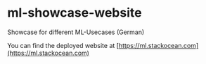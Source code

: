 # ml-showcase-website

Showcase for different ML-Usecases (German)

You can find the deployed website at [https://ml.stackocean.com](https://ml.stackocean.com)
